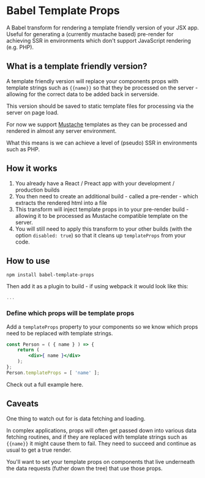 # Babel Template Props
A Babel transform for rendering a template friendly version of your JSX app.  Useful for generating a (currently mustache based) pre-render for achieving SSR in environments which don't support JavaScript rendering (e.g. PHP).

## What is a template friendly version? 
A template friendly version will replace your components props with template strings such as `{{name}}` so that they be processed on the server - allowing for the correct data to be added back in serverside.

This version should be saved to static template files for processing via the server on page load.

For now we support [Mustache](https://mustache.github.io/) templates as they can be processed and rendered in almost any server environment.

What this means is we can achieve a level of (pseudo) SSR in environments such as PHP.

## How it works

1. You already have a React / Preact app with your development / production builds
2. You then need to create an additional build - called a pre-render - which extracts the rendered html into a file
3. This transform will inject template props in to your pre-render build - allowing it to be processed as Mustache compatible template on the server.
5. You will still need to apply this transform to your other builds (with the option `disabled: true`) so that it cleans up `templateProps` from your code.

## How to use

`npm install babel-template-props`

Then add it as a plugin to build - if using webpack it would look like this:

```js
...
```

### Define which props will be template props

Add a `templateProps` property to your components so we know which props need to be replaced with template strings.

```jsx
const Person = ( { name } ) => {
    return (
        <div>{ name }</div>
    );
};
Person.templateProps = [ 'name' ];
```

Check out a full example here.

## Caveats
One thing to watch out for is data fetching and loading.

In complex applications, props will often get passed down into various data fetching routines, and if they are replaced with template strings such as `{{name}}` it might cause them to fail.  They need to succeed and continue as usual to get a true render.

You'll want to set your template props on components that live underneath the data requests (futher down the tree) that use those props.
